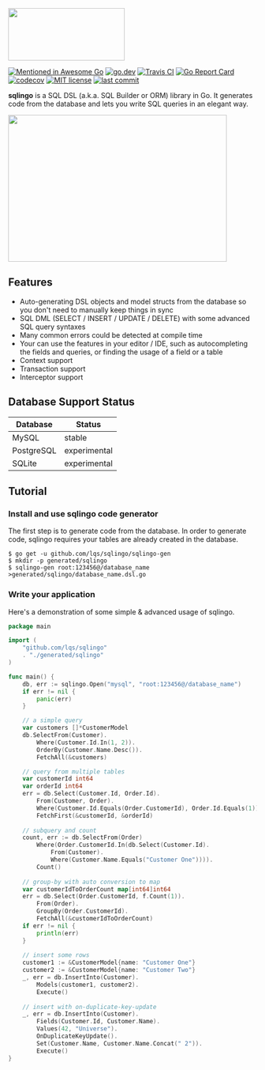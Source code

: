<img src="https://raw.githubusercontent.com/lqs/sqlingo/master/logo.png" width="236" height="106">

[![Mentioned in Awesome Go](https://awesome.re/mentioned-badge.svg)](https://github.com/avelino/awesome-go)
[![go.dev](https://img.shields.io/badge/go.dev-reference-007d9c)](https://pkg.go.dev/github.com/lqs/sqlingo?tab=doc)
[![Travis CI](https://travis-ci.org/lqs/sqlingo.svg?branch=master)](https://travis-ci.org/lqs/sqlingo)
[![Go Report Card](https://goreportcard.com/badge/github.com/lqs/sqlingo)](https://goreportcard.com/report/github.com/lqs/sqlingo)
[![codecov](https://codecov.io/gh/lqs/sqlingo/branch/master/graph/badge.svg)](https://codecov.io/gh/lqs/sqlingo)
[![MIT license](http://img.shields.io/badge/license-MIT-9d1f14)](http://opensource.org/licenses/MIT)
[![last commit](https://img.shields.io/github/last-commit/lqs/sqlingo.svg)](https://github.com/lqs/sqlingo/commits)

**sqlingo** is a SQL DSL (a.k.a. SQL Builder or ORM) library in Go. It generates code from the database and lets you write SQL queries in an elegant way.

<img src="https://lqs-public-us-west.oss-us-west-1.aliyuncs.com/sqlingo/demo2.gif" width="443" height="297">

## Features
* Auto-generating DSL objects and model structs from the database so you don't need to manually keep things in sync
* SQL DML (SELECT / INSERT / UPDATE / DELETE) with some advanced SQL query syntaxes
* Many common errors could be detected at compile time
* Your can use the features in your editor / IDE, such as autocompleting the fields and queries, or finding the usage of a field or a table
* Context support
* Transaction support
* Interceptor support

## Database Support Status
| Database    | Status       |
------------- | --------------
| MySQL       | stable       |
| PostgreSQL  | experimental |
| SQLite      | experimental |

## Tutorial

### Install and use sqlingo code generator
The first step is to generate code from the database. In order to generate code, sqlingo requires your tables are already created in the database.

```
$ go get -u github.com/lqs/sqlingo/sqlingo-gen
$ mkdir -p generated/sqlingo
$ sqlingo-gen root:123456@/database_name >generated/sqlingo/database_name.dsl.go
```


### Write your application
Here's a demonstration of some simple & advanced usage of sqlingo.
```go
package main

import (
    "github.com/lqs/sqlingo"
    . "./generated/sqlingo"
)

func main() {
    db, err := sqlingo.Open("mysql", "root:123456@/database_name")
    if err != nil {
        panic(err)
    }

    // a simple query
    var customers []*CustomerModel
    db.SelectFrom(Customer).
        Where(Customer.Id.In(1, 2)).
    	OrderBy(Customer.Name.Desc()).
        FetchAll(&customers)

    // query from multiple tables
    var customerId int64
    var orderId int64
    err = db.Select(Customer.Id, Order.Id).
        From(Customer, Order).
        Where(Customer.Id.Equals(Order.CustomerId), Order.Id.Equals(1)).
        FetchFirst(&customerId, &orderId)
    
    // subquery and count
    count, err := db.SelectFrom(Order)
        Where(Order.CustomerId.In(db.Select(Customer.Id).
            From(Customer).
            Where(Customer.Name.Equals("Customer One")))).
    	Count()
        
    // group-by with auto conversion to map
    var customerIdToOrderCount map[int64]int64
    err = db.Select(Order.CustomerId, f.Count(1)).
    	From(Order).
    	GroupBy(Order.CustomerId).
    	FetchAll(&customerIdToOrderCount)
    if err != nil {
    	println(err)
    }
    
    // insert some rows
    customer1 := &CustomerModel{name: "Customer One"}
    customer2 := &CustomerModel{name: "Customer Two"}
    _, err = db.InsertInto(Customer).
        Models(customer1, customer2).
        Execute()
    
    // insert with on-duplicate-key-update
    _, err = db.InsertInto(Customer).
    	Fields(Customer.Id, Customer.Name).
    	Values(42, "Universe").
    	OnDuplicateKeyUpdate().
    	Set(Customer.Name, Customer.Name.Concat(" 2")).
    	Execute()
}
```

